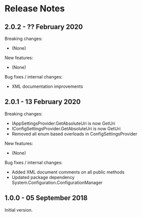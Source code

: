 # Release Notes

## 2.0.2 - ?? February 2020

Breaking changes:
- (None)

New features:
- (None)

Bug fixes / internal changes:
- XML documentation improvements

## 2.0.1 - 13 February 2020

Breaking changes:
- IAppSettingsProvider.GetAbsoluteUri is now GetUri
- IConfigSettingsProvider.GetAbsoluteUri is now GetUri
- Removed all enum based overloads in ConfigSettingsProvider

New features:
- (None)

Bug fixes / internal changes:
- Added XML document comments on all public methods
- Updated package dependency System.Configuration.ConfigurationManager

## 1.0.0 - 05 September 2018

Initial version.
